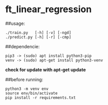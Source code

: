 # ft_linear_regression

##usage:
```
./train.py   [-h] [-v] [-ngd]
./predict.py [-h] [-r] [-cmp]
```

##dependencie:
```
pip3 -> (sudo) apt install python3-pip
venv -> (sudo) apt-get install python3-venv
```
**check for update with apt-get update**

##before running:
```
python3 -m venv env
source env/bin/activate
pip install -r requirements.txt
```
